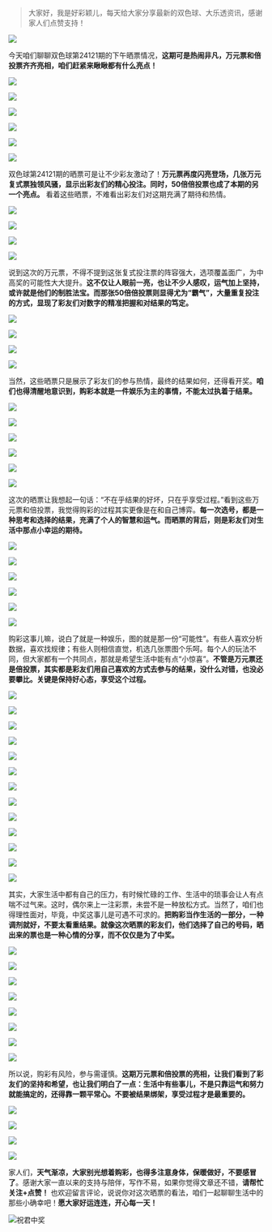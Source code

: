 > 大家好，我是好彩颖儿，每天给大家分享最新的双色球、大乐透资讯，感谢家人们点赞支持！

![](https://cdn.jsdelivr.net/gh/wangwenjie1314/PicCDN/2024-7-11/1720660897499-image.png)

今天咱们聊聊双色球第24121期的下午晒票情况，**这期可是热闹非凡，万元票和倍投票齐齐亮相，咱们赶紧来瞅瞅都有什么亮点！**


![](https://cdn.jsdelivr.net/gh/wangwenjie1314/PicCDN/2024-10-22/1729579211269-image.png)


![](https://cdn.jsdelivr.net/gh/wangwenjie1314/PicCDN/2024-10-22/1729579305727-image.png)


![](https://cdn.jsdelivr.net/gh/wangwenjie1314/PicCDN/2024-10-22/1729579644908-image.png)


![](https://cdn.jsdelivr.net/gh/wangwenjie1314/PicCDN/2024-10-22/1729579654454-image.png)

![](https://cdn.jsdelivr.net/gh/wangwenjie1314/PicCDN/2024-10-22/1729579771787-image.png)


![](https://cdn.jsdelivr.net/gh/wangwenjie1314/PicCDN/2024-10-22/1729579875483-image.png)


双色球第24121期的晒票可是让不少彩友激动了！**万元票再度闪亮登场，几张万元复式票独领风骚，显示出彩友们的精心投注。同时，50倍倍投票也成了本期的另一个亮点。** 看着这些晒票，不难看出彩友们对这期充满了期待和热情。


![](https://cdn.jsdelivr.net/gh/wangwenjie1314/PicCDN/2024-10-22/1729579372331-image.png)


![](https://cdn.jsdelivr.net/gh/wangwenjie1314/PicCDN/2024-10-22/1729579202873-image.png)



![](https://cdn.jsdelivr.net/gh/wangwenjie1314/PicCDN/2024-10-22/1729579455842-image.png)


![](https://cdn.jsdelivr.net/gh/wangwenjie1314/PicCDN/2024-10-22/1729579512337-image.png)


说到这次的万元票，不得不提到这张复式投注票的阵容强大，选项覆盖面广，为中高奖的可能性大大提升。**这不仅让人眼前一亮，也让不少人感叹，运气加上坚持，或许就是他们的制胜法宝。而那张50倍倍投票则显得尤为“霸气”，大量重复投注的方式，显现了彩友们对数字的精准把握和对结果的笃定。**


![](https://cdn.jsdelivr.net/gh/wangwenjie1314/PicCDN/2024-10-22/1729579802175-image.png)


![](https://cdn.jsdelivr.net/gh/wangwenjie1314/PicCDN/2024-10-22/1729579957031-image.png)

![](https://cdn.jsdelivr.net/gh/wangwenjie1314/PicCDN/2024-10-22/1729579947057-image.png)


![](https://cdn.jsdelivr.net/gh/wangwenjie1314/PicCDN/2024-10-22/1729580067325-image.png)


当然，这些晒票只是展示了彩友们的参与热情，最终的结果如何，还得看开奖。**咱们也得清醒地意识到，购彩本就是一件娱乐为主的事情，不能太过执着于结果。**


![](https://cdn.jsdelivr.net/gh/wangwenjie1314/PicCDN/2024-10-22/1729580039885-image.png)


![](https://cdn.jsdelivr.net/gh/wangwenjie1314/PicCDN/2024-10-22/1729580078954-image.png)


![](https://cdn.jsdelivr.net/gh/wangwenjie1314/PicCDN/2024-10-22/1729579704561-image.png)



![](https://cdn.jsdelivr.net/gh/wangwenjie1314/PicCDN/2024-10-22/1729579783127-image.png)


![](https://cdn.jsdelivr.net/gh/wangwenjie1314/PicCDN/2024-10-22/1729579939526-image.png)

![](https://cdn.jsdelivr.net/gh/wangwenjie1314/PicCDN/2024-10-22/1729579922420-image.png)


这次的晒票让我想起一句话：“不在乎结果的好坏，只在乎享受过程。”看到这些万元票和倍投票，我觉得购彩的过程其实更像是在和自己博弈。**每一次选号，都是一种思考和选择的结果，充满了个人的智慧和运气。而晒票的背后，则是彩友们对生活中那点小幸运的期待。**

![](https://cdn.jsdelivr.net/gh/wangwenjie1314/PicCDN/2024-10-22/1729579524108-image.png)


![](https://cdn.jsdelivr.net/gh/wangwenjie1314/PicCDN/2024-10-22/1729579382176-image.png)


![](https://cdn.jsdelivr.net/gh/wangwenjie1314/PicCDN/2024-10-22/1729580201679-image.png)


![](https://cdn.jsdelivr.net/gh/wangwenjie1314/PicCDN/2024-10-22/1729579160501-image.png)


![](https://cdn.jsdelivr.net/gh/wangwenjie1314/PicCDN/2024-10-22/1729580101004-image.png)

![](https://cdn.jsdelivr.net/gh/wangwenjie1314/PicCDN/2024-10-22/1729580090527-image.png)


购彩这事儿嘛，说白了就是一种娱乐，图的就是那一份“可能性”。有些人喜欢分析数据，喜欢找规律；有些人则相信直觉，机选几张票图个乐呵。每个人的玩法不同，但大家都有一个共同点，那就是希望生活中能有点“小惊喜”。**不管是万元票还是倍投票，其实都是彩友们用自己喜欢的方式去参与的结果，没什么对错，也没必要攀比。关键是保持好心态，享受这个过程。**

![](https://cdn.jsdelivr.net/gh/wangwenjie1314/PicCDN/2024-10-22/1729580128133-image.png)


![](https://cdn.jsdelivr.net/gh/wangwenjie1314/PicCDN/2024-10-22/1729579694644-image.png)


![](https://cdn.jsdelivr.net/gh/wangwenjie1314/PicCDN/2024-10-22/1729579887466-image.png)


![](https://cdn.jsdelivr.net/gh/wangwenjie1314/PicCDN/2024-10-22/1729580120111-image.png)

![](https://cdn.jsdelivr.net/gh/wangwenjie1314/PicCDN/2024-10-22/1729580110976-image.png)


![](https://cdn.jsdelivr.net/gh/wangwenjie1314/PicCDN/2024-10-22/1729580172619-image.png)

![](https://cdn.jsdelivr.net/gh/wangwenjie1314/PicCDN/2024-10-22/1729580145827-image.png)

![](https://cdn.jsdelivr.net/gh/wangwenjie1314/PicCDN/2024-10-22/1729580136081-image.png)

![](https://cdn.jsdelivr.net/gh/wangwenjie1314/PicCDN/2024-10-22/1729579319305-image.png)

![](https://cdn.jsdelivr.net/gh/wangwenjie1314/PicCDN/2024-10-22/1729580189254-image.png)


![](https://cdn.jsdelivr.net/gh/wangwenjie1314/PicCDN/2024-10-22/1729579445014-image.png)

![](https://cdn.jsdelivr.net/gh/wangwenjie1314/PicCDN/2024-10-22/1729580157888-image.png)


![](https://cdn.jsdelivr.net/gh/wangwenjie1314/PicCDN/2024-10-22/1729579152543-image.png)

其实，大家生活中都有自己的压力，有时候忙碌的工作、生活中的琐事会让人有点喘不过气来。这时，偶尔来上一注彩票，未尝不是一种放松方式。当然了，咱们也得理性面对，毕竟，中奖这事儿是可遇不可求的。**把购彩当作生活的一部分，一种调剂就好，不要太看重结果。就像这次晒票的彩友们，他们选择了自己的号码，晒出来的票也是一种心情的分享，而不仅仅是为了中奖。**


![](https://cdn.jsdelivr.net/gh/wangwenjie1314/PicCDN/2024-10-22/1729579908941-image.png)


![](https://cdn.jsdelivr.net/gh/wangwenjie1314/PicCDN/2024-10-22/1729579144010-image.png)


![](https://cdn.jsdelivr.net/gh/wangwenjie1314/PicCDN/2024-10-22/1729579171198-image.png)

![](https://cdn.jsdelivr.net/gh/wangwenjie1314/PicCDN/2024-10-22/1729579024141-image.png)


![](https://cdn.jsdelivr.net/gh/wangwenjie1314/PicCDN/2024-10-22/1729579679809-image.png)

![](https://cdn.jsdelivr.net/gh/wangwenjie1314/PicCDN/2024-10-22/1729579669633-image.png)


![](https://cdn.jsdelivr.net/gh/wangwenjie1314/PicCDN/2024-10-22/1729579137207-image.png)

![](https://cdn.jsdelivr.net/gh/wangwenjie1314/PicCDN/2024-10-22/1729579129747-image.png)


所以说，购彩有风险，参与需谨慎。**这期万元票和倍投票的亮相，让我们看到了彩友们的坚持和希望，也让我们明白了一点：生活中有些事儿，不是只靠运气和努力就能搞定的，还得靠一颗平常心。不要被结果绑架，享受过程才是最重要的。**

![](https://cdn.jsdelivr.net/gh/wangwenjie1314/PicCDN/2024-10-22/1729580223415-image.png)

![](https://cdn.jsdelivr.net/gh/wangwenjie1314/PicCDN/2024-10-22/1729580216137-image.png)

![](https://cdn.jsdelivr.net/gh/wangwenjie1314/PicCDN/2024-10-22/1729567478002-image.png)

![](https://cdn.jsdelivr.net/gh/wangwenjie1314/PicCDN/2024-10-22/1729567493037-image.png)



家人们，**天气渐凉，大家别光想着购彩，也得多注意身体，保暖做好，不要感冒了**。感谢大家一直以来的支持与陪伴，写作不易，如果你觉得文章还不错，**请帮忙关注+点赞！** 也欢迎留言评论，说说你对这次晒票的看法，咱们一起聊聊生活中的那些小确幸吧！**愿大家好运连连，开心每一天！**


![祝君中奖](https://cdn.jsdelivr.net/gh/wangwenjie1314/PicCDN/2024-9-24/1727163237454-image.png)



